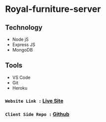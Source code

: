 # Royal-furniture-server

## Technology
- Node jS
- Express JS
- MongoDB

## Tools
- VS Code
- Git
- Heroku

###  `Website Link :` [Live Site](https://royal-furniture-6905b.firebaseapp.com/)
###  `Client Side Repo :` [Github](https://github.com/naeemmahmud70/Royal-furniture-server)